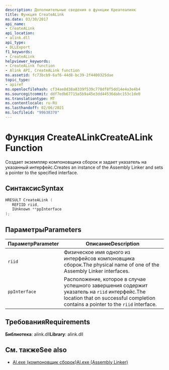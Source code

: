 ```yaml
---
description: Дополнительные сведения о функции Креатеалинк
title: Функция CreateALink
ms.date: 03/30/2017
api_name:
- CreateALink
api_location:
- alink.dll
api_type:
- DLLExport
f1_keywords:
- CreateALink
helpviewer_keywords:
- CreateALink function
- Alink API, CreateALink function
ms.assetid: fc73bcb9-6af6-44d8-bc39-2f4400325dae
topic_type:
- apiref
ms.openlocfilehash: cf34ae8d38a8339f539c770df8f5dd14e4a3e4b4
ms.sourcegitcommit: ddf7edb67715a5b9a45e3dd44536dabc153c1de0
ms.translationtype: MT
ms.contentlocale: ru-RU
ms.lasthandoff: 02/06/2021
ms.locfileid: "99638370"
---
```

# <a name="createalink-function"></a><span data-ttu-id="fc678-103">Функция CreateALink</span><span class="sxs-lookup"><span data-stu-id="fc678-103">CreateALink Function</span></span>

<span data-ttu-id="fc678-104">Создает экземпляр компоновщика сборок и задает указатель на указанный интерфейс.</span><span class="sxs-lookup"><span data-stu-id="fc678-104">Creates an instance of the Assembly Linker and sets a pointer to the specified interface.</span></span>  
  
## <a name="syntax"></a><span data-ttu-id="fc678-105">Синтаксис</span><span class="sxs-lookup"><span data-stu-id="fc678-105">Syntax</span></span>  
  
```cpp  
HRESULT CreateALink (  
   REFIID riid,  
   IUnknown **ppInterface  
);  
```  
  
## <a name="parameters"></a><span data-ttu-id="fc678-106">Параметры</span><span class="sxs-lookup"><span data-stu-id="fc678-106">Parameters</span></span>  
  
|<span data-ttu-id="fc678-107">Параметр</span><span class="sxs-lookup"><span data-stu-id="fc678-107">Parameter</span></span>|<span data-ttu-id="fc678-108">Описание</span><span class="sxs-lookup"><span data-stu-id="fc678-108">Description</span></span>|  
|---------------|-----------------|  
|`riid`|<span data-ttu-id="fc678-109">Физическое имя одного из интерфейсов компоновщика сборок.</span><span class="sxs-lookup"><span data-stu-id="fc678-109">The physical name of one of the Assembly Linker interfaces.</span></span>|  
|`ppInterface`|<span data-ttu-id="fc678-110">Расположение, которое в случае успешного завершения содержит указатель на `riid` интерфейс.</span><span class="sxs-lookup"><span data-stu-id="fc678-110">The location that on successful completion contains a pointer to the `riid` interface.</span></span>|  
  
## <a name="requirements"></a><span data-ttu-id="fc678-111">Требования</span><span class="sxs-lookup"><span data-stu-id="fc678-111">Requirements</span></span>  

 <span data-ttu-id="fc678-112">**Библиотека**: alink.dll</span><span class="sxs-lookup"><span data-stu-id="fc678-112">**Library**: alink.dll</span></span>  
  
## <a name="see-also"></a><span data-ttu-id="fc678-113">См. также</span><span class="sxs-lookup"><span data-stu-id="fc678-113">See also</span></span>

- [<span data-ttu-id="fc678-114">Al.exe (компоновщик сборок)</span><span class="sxs-lookup"><span data-stu-id="fc678-114">Al.exe (Assembly Linker)</span></span>](../../tools/al-exe-assembly-linker.md)

